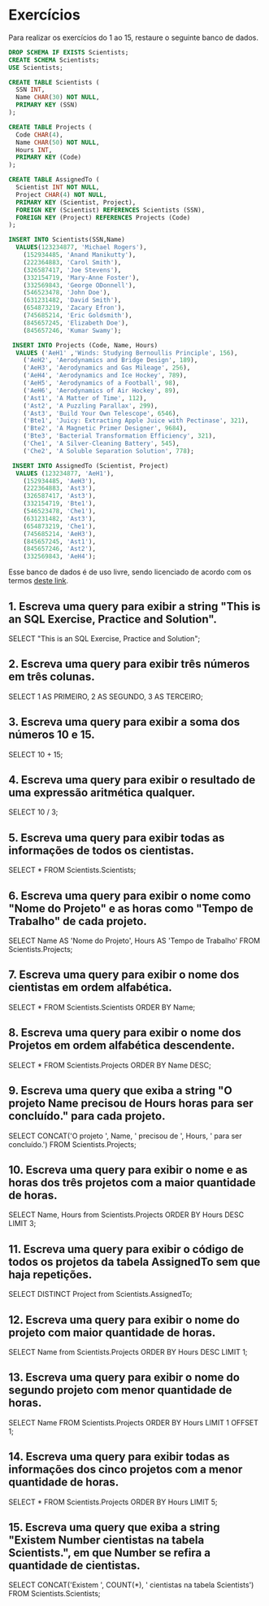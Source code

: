 # Exercícios

Para realizar os exercícios do 1 ao 15, restaure o seguinte banco de dados.

```sql
DROP SCHEMA IF EXISTS Scientists;
CREATE SCHEMA Scientists;
USE Scientists;

CREATE TABLE Scientists (
  SSN INT,
  Name CHAR(30) NOT NULL,
  PRIMARY KEY (SSN)
);

CREATE TABLE Projects (
  Code CHAR(4),
  Name CHAR(50) NOT NULL,
  Hours INT,
  PRIMARY KEY (Code)
);

CREATE TABLE AssignedTo (
  Scientist INT NOT NULL,
  Project CHAR(4) NOT NULL,
  PRIMARY KEY (Scientist, Project),
  FOREIGN KEY (Scientist) REFERENCES Scientists (SSN),
  FOREIGN KEY (Project) REFERENCES Projects (Code)
);

INSERT INTO Scientists(SSN,Name)
  VALUES(123234877, 'Michael Rogers'),
    (152934485, 'Anand Manikutty'),
    (222364883, 'Carol Smith'),
    (326587417, 'Joe Stevens'),
    (332154719, 'Mary-Anne Foster'),
    (332569843, 'George ODonnell'),
    (546523478, 'John Doe'),
    (631231482, 'David Smith'),
    (654873219, 'Zacary Efron'),
    (745685214, 'Eric Goldsmith'),
    (845657245, 'Elizabeth Doe'),
    (845657246, 'Kumar Swamy');

 INSERT INTO Projects (Code, Name, Hours)
  VALUES ('AeH1' ,'Winds: Studying Bernoullis Principle', 156),
    ('AeH2', 'Aerodynamics and Bridge Design', 189),
    ('AeH3', 'Aerodynamics and Gas Mileage', 256),
    ('AeH4', 'Aerodynamics and Ice Hockey', 789),
    ('AeH5', 'Aerodynamics of a Football', 98),
    ('AeH6', 'Aerodynamics of Air Hockey', 89),
    ('Ast1', 'A Matter of Time', 112),
    ('Ast2', 'A Puzzling Parallax', 299),
    ('Ast3', 'Build Your Own Telescope', 6546),
    ('Bte1', 'Juicy: Extracting Apple Juice with Pectinase', 321),
    ('Bte2', 'A Magnetic Primer Designer', 9684),
    ('Bte3', 'Bacterial Transformation Efficiency', 321),
    ('Che1', 'A Silver-Cleaning Battery', 545),
    ('Che2', 'A Soluble Separation Solution', 778);

 INSERT INTO AssignedTo (Scientist, Project)
  VALUES (123234877, 'AeH1'),
    (152934485, 'AeH3'),
    (222364883, 'Ast3'),
    (326587417, 'Ast3'),
    (332154719, 'Bte1'),
    (546523478, 'Che1'),
    (631231482, 'Ast3'),
    (654873219, 'Che1'),
    (745685214, 'AeH3'),
    (845657245, 'Ast1'),
    (845657246, 'Ast2'),
    (332569843, 'AeH4');
```

Esse banco de dados é de uso livre, sendo licenciado de acordo com os termos [deste link](https://creativecommons.org/licenses/by-sa/3.0/).

## 1. Escreva uma query para exibir a string "This is an SQL Exercise, Practice and Solution".

SELECT "This is an SQL Exercise, Practice and Solution";

## 2. Escreva uma query para exibir três números em três colunas.

SELECT 1 AS PRIMEIRO, 2 AS SEGUNDO, 3 AS TERCEIRO;

## 3. Escreva uma query para exibir a soma dos números 10 e 15.

SELECT 10 + 15;

## 4. Escreva uma query para exibir o resultado de uma expressão aritmética qualquer.

SELECT 10 / 3;

## 5. Escreva uma query para exibir todas as informações de todos os cientistas.

SELECT * FROM Scientists.Scientists;

## 6. Escreva uma query para exibir o nome como "Nome do Projeto" e as horas como "Tempo de Trabalho" de cada projeto.

SELECT Name AS 'Nome do Projeto', Hours AS 'Tempo de Trabalho' FROM Scientists.Projects;

## 7. Escreva uma query para exibir o nome dos cientistas em ordem alfabética.

SELECT * FROM Scientists.Scientists ORDER BY Name;

## 8. Escreva uma query para exibir o nome dos Projetos em ordem alfabética descendente.

SELECT * FROM Scientists.Projects ORDER BY Name DESC;

## 9. Escreva uma query que exiba a string "O projeto **Name** precisou de **Hours** horas para ser concluído." para cada projeto.

SELECT CONCAT('O projeto ', Name, ' precisou de ', Hours, ' para ser concluído.') FROM Scientists.Projects;

## 10. Escreva uma query para exibir o nome e as horas dos três projetos com a maior quantidade de horas.

SELECT Name, Hours from Scientists.Projects ORDER BY Hours DESC LIMIT 3;

## 11. Escreva uma query para exibir o código de todos os projetos da tabela **AssignedTo** sem que haja repetições.

SELECT DISTINCT Project from Scientists.AssignedTo;

## 12. Escreva uma query para exibir o nome do projeto com maior quantidade de horas.

SELECT Name from Scientists.Projects ORDER BY Hours DESC LIMIT 1;

## 13. Escreva uma query para exibir o nome do segundo projeto com menor quantidade de horas.

SELECT Name FROM Scientists.Projects ORDER BY Hours LIMIT 1 OFFSET 1;

## 14. Escreva uma query para exibir todas as informações dos cinco projetos com a menor quantidade de horas.

SELECT * FROM Scientists.Projects ORDER BY Hours LIMIT 5;

## 15. Escreva uma query que exiba a string "Existem **Number** cientistas na tabela Scientists.", em que **Number** se refira a quantidade de cientistas.

SELECT CONCAT('Existem ', COUNT(*), ' cientistas na tabela Scientists') FROM Scientists.Scientists;
